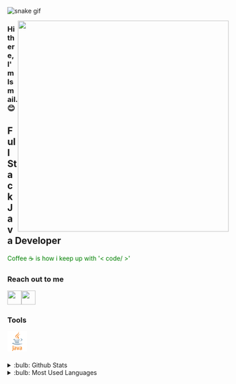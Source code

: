 ![snake gif](https://github.com/akdogani/akdogani/blob/output/github-contribution-grid-snake.gif)

<img src="https://media.giphy.com/media/bGgsc5mWoryfgKBx1u/giphy.gif" align="right" width="480" height="480">

### Hi there, I'm Ismail. :blush:

## Full Stack Java Developer 

<font color="green"> Coffee :coffee: is how i keep up with '< code/ >' </font>


### Reach out to me

  
[<img height="32" width="32" src="https://unpkg.com/simple-icons@v7/icons/linkedin.svg" align="left" />][linkedin]
[<img height="32" width="32" src="https://unpkg.com/simple-icons@v7/icons/twitter.svg" align="left" />][twitter]

<br />
<br />
  
### Tools
<img align="left" src=https://raw.githubusercontent.com/github/explore/5b3600551e122a3277c2c5368af2ad5725ffa9a1/topics/java/java.png width="45" heigth="45" />
  
[linkedin]: https://www.linkedin.com/in/ismail-akdogan-662401163/
[twitter]: https://twitter.com/akdoganni
  

 <br />
  <br />
  <br />
  <br />
  <details>
  <summary> :bulb: Github Stats</summary>
  <img src="https://github-readme-stats.vercel.app/api?username=akdogani&theme=tokyonight" >
  </details>
  
   <details>
  <summary> :bulb: Most Used Languages</summary>
  <img src="https://github-readme-stats.vercel.app/api/wakatime?username=akdogani&theme=tokyonight" >
  </details>

